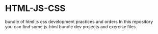 # HTML-JS-CSS
bundle of html js css development practices and orders
In this repository you can find some js-html bundle dev projects and exercise files.